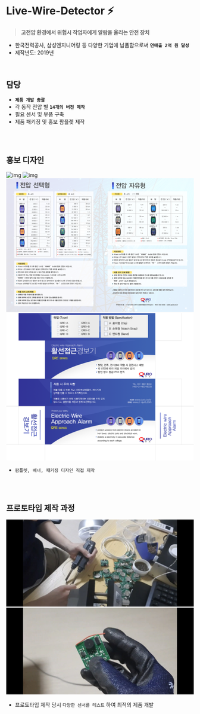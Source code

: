 # Live-Wire-Detector ⚡
 >  **고전압 환경에서 위험시 작업자에게 알람을 울리는 안전 장치**
- 한국전력공사, 삼성엔지니어링 등 다양한 기업에 납품함으로써 **```연매출 2억 원 달성```**
- 제작년도: 2019년

<br />

## 담당
- **```제품 개발 총괄```**
- 각 동작 전압 별 **```14개의 버전 제작```**
- 필요 센서 및 부품 구축
- 제품 패키징 및 홍보 팜플렛 제작


<br />
<br />

## 홍보 디자인
![img](./docs/images/1.png)
![img](./docs/images/2.png)
![img](./docs/images/3.png)
![img](./docs/images/6.png)

- ```팜플렛, 배너, 패키징 디자인 직접 제작```


<br />
<br />

## 프로토타입 제작 과정
![img](./docs/images/4.jpg)
![img](./docs/images/5.png)

- 프로토타입 제작 당시 ```다양한 센서를 테스트``` 하여 최적의 제품 개발